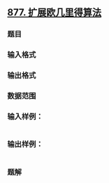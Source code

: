 ## [877. 扩展欧几里得算法](https://www.acwing.com/problem/content/solution/879/1/)

### 题目

### 输入格式

### 输出格式

### 数据范围

### 输入样例：

```

```

### 输出样例：

```

```

### 题解